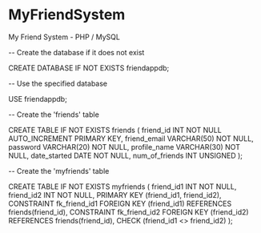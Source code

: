 # MyFriendSystem
My Friend System - PHP / MySQL


-- Create the database if it does not exist

CREATE DATABASE IF NOT EXISTS friendappdb;

-- Use the specified database

USE friendappdb;

-- Create the 'friends' table

CREATE TABLE IF NOT EXISTS friends (
    friend_id INT NOT NULL AUTO_INCREMENT PRIMARY KEY,
    friend_email VARCHAR(50) NOT NULL,
    password VARCHAR(20) NOT NULL,
    profile_name VARCHAR(30) NOT NULL,
    date_started DATE NOT NULL,
    num_of_friends INT UNSIGNED
);

-- Create the 'myfriends' table

CREATE TABLE IF NOT EXISTS myfriends (
    friend_id1 INT NOT NULL,
    friend_id2 INT NOT NULL,
    PRIMARY KEY (friend_id1, friend_id2),
    CONSTRAINT fk_friend_id1 FOREIGN KEY (friend_id1) REFERENCES friends(friend_id),
    CONSTRAINT fk_friend_id2 FOREIGN KEY (friend_id2) REFERENCES friends(friend_id),
    CHECK (friend_id1 <> friend_id2)
);



